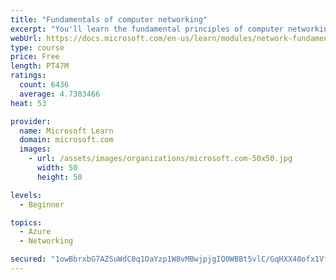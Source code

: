 ```yaml
---
title: "Fundamentals of computer networking"
excerpt: "You'll learn the fundamental principles of computer networking to prepare you for the Azure admin and developer learning paths."
webUrl: https://docs.microsoft.com/en-us/learn/modules/network-fundamentals/
type: course
price: Free
length: PT47M
ratings:
  count: 6436
  average: 4.7383466
heat: 53

provider:
  name: Microsoft Learn
  domain: microsoft.com
  images:
    - url: /assets/images/organizations/microsoft.com-50x50.jpg
      width: 50
      height: 50

levels:
  - Beginner

topics:
  - Azure
  - Networking

secured: "1owBbrxbG7AZSuWdC0q1OaYzp1W8vMBwjpjgIQ0WBBt5vlC/GqHXX40ofx1VfoLtZIQS27cegKq9aIb39c/xedGlFy+ft1U71cKeVOV7+vFjzKXWEE2l9LjjhyrgCK1Psgafi+3T060zMrzEK6sI245sIWttheNeBvZr+cQTXx8X/8zZ2SpRrDV0HsfTXigtvgiofgBQO1aSgvxk+0qxE7GrPp8gsRt9k9lCUP2OgbaWkpCxS/VxJcDyzGTMjYOvnCN/NjJk/3DmdIbM8S1qSas9oi/2UIVuvDOHJTLJlhVOZKbqyLeL4dIat4mfsdY7xkV5U51D3B2rzWVByEYONo/+pcqLk8rSQpppoK9i3kgckvbpfObh0v+sM1vZDS5J2N/OD1Miyj9TDMwX/ENVuElLm1wJiXDp5sfbl8NvThQ=;qg/esjArPE7migy588go0Q=="
---
```


